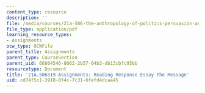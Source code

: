 ```yaml
---
content_type: resource
description: ''
file: /media/courses/21a-506-the-anthropology-of-politics-persuasion-and-power-spring-2019/cd74f5c139188f4c7c316fefd4dcaa45_MIT21A_506S19_Sec2Mod2Respons1.pdf
file_type: application/pdf
learning_resource_types:
- Assignments
ocw_type: OCWFile
parent_title: Assignments
parent_type: CourseSection
parent_uid: 66804546-8062-2b57-04b3-db13cbfc95bb
resourcetype: Document
title: '21A.506S19 Assignments: Reading Response Essay The Message'
uid: cd74f5c1-3918-8f4c-7c31-6fefd4dcaa45
---
```

